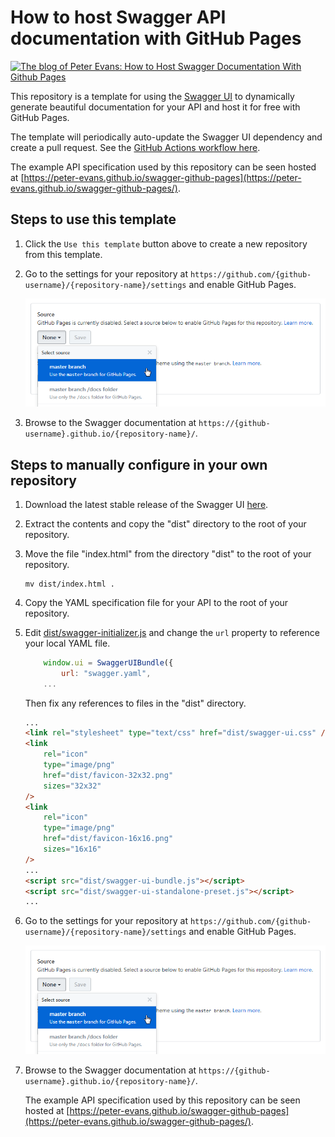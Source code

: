 # How to host Swagger API documentation with GitHub Pages

[<img alt="The blog of Peter Evans: How to Host Swagger Documentation With Github Pages" title="View blog post" src="https://peterevans.dev/img/blog-published-badge.svg">](https://peterevans.dev/posts/how-to-host-swagger-docs-with-github-pages/)

This repository is a template for using the [Swagger UI](https://github.com/swagger-api/swagger-ui) to dynamically generate beautiful documentation for your API and host it for free with GitHub Pages.

The template will periodically auto-update the Swagger UI dependency and create a pull request. See the [GitHub Actions workflow here](.github/workflows/update-swagger.yml).

The example API specification used by this repository can be seen hosted at [https://peter-evans.github.io/swagger-github-pages](https://peter-evans.github.io/swagger-github-pages/).

## Steps to use this template

1. Click the `Use this template` button above to create a new repository from this template.

2. Go to the settings for your repository at `https://github.com/{github-username}/{repository-name}/settings` and enable GitHub Pages.

    ![Headers](/screenshots/swagger-github-pages.png?raw=true)

3. Browse to the Swagger documentation at `https://{github-username}.github.io/{repository-name}/`.

## Steps to manually configure in your own repository

1. Download the latest stable release of the Swagger UI [here](https://github.com/swagger-api/swagger-ui/releases).

2. Extract the contents and copy the "dist" directory to the root of your repository.

3. Move the file "index.html" from the directory "dist" to the root of your repository.
    ```
    mv dist/index.html .
    ```
4. Copy the YAML specification file for your API to the root of your repository.

5. Edit [dist/swagger-initializer.js](dist/swagger-initializer.js) and change the `url` property to reference your local YAML file.
    ```javascript
        window.ui = SwaggerUIBundle({
            url: "swagger.yaml",
        ...
    ```
    Then fix any references to files in the "dist" directory.
    ```html
    ...
    <link rel="stylesheet" type="text/css" href="dist/swagger-ui.css" />
    <link
        rel="icon"
        type="image/png"
        href="dist/favicon-32x32.png"
        sizes="32x32"
    />
    <link
        rel="icon"
        type="image/png"
        href="dist/favicon-16x16.png"
        sizes="16x16"
    />
    ...
    <script src="dist/swagger-ui-bundle.js"></script>
    <script src="dist/swagger-ui-standalone-preset.js"></script>
    ...
    ```
6. Go to the settings for your repository at `https://github.com/{github-username}/{repository-name}/settings` and enable GitHub Pages.

    ![Headers](/screenshots/swagger-github-pages.png?raw=true)

7. Browse to the Swagger documentation at `https://{github-username}.github.io/{repository-name}/`.

    The example API specification used by this repository can be seen hosted at [https://peter-evans.github.io/swagger-github-pages](https://peter-evans.github.io/swagger-github-pages/).

